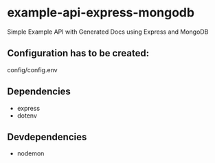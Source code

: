 # example-api-express-mongodb

Simple Example API with Generated Docs using Express and MongoDB

## Configuration has to be created:

config/config.env

## Dependencies

- express
- dotenv

## Devdependencies

- nodemon
